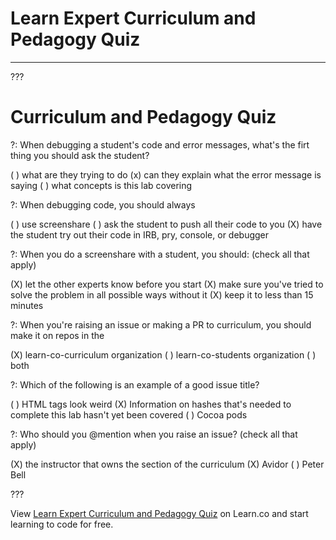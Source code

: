 # Learn Expert Curriculum and Pedagogy Quiz
---

???

# Curriculum and Pedagogy Quiz

?: When debugging a student's code and error messages, what's the firt thing you should ask the student?

( ) what are they trying to do
(x) can they explain what the error message is saying
( ) what concepts is this lab covering 

?: When debugging code, you should always

( ) use screenshare
( ) ask the student to push all their code to you 
(X) have the student try out their code in IRB, pry, console, or debugger

?: When you do a screenshare with a student, you should: (check all that apply)

(X) let the other experts know before you start
(X) make sure you've tried to solve the problem in all possible ways without it 
(X) keep it to less than 15 minutes

?: When you're raising an issue or making a PR to curriculum, you should make it on repos in the

(X) learn-co-curriculum organization 
( ) learn-co-students organization 
( ) both 

?: Which of the following is an example of a good issue title? 

( ) HTML tags look weird 
(X) Information on hashes that's needed to complete this lab hasn't yet been covered
( ) Cocoa pods

?: Who should you @mention when you raise an issue? (check all that apply)

(X) the instructor that owns the section of the curriculum
(X) Avidor
( ) Peter Bell 

???

<p class='util--hide'>View <a href='https://learn.co/lessons/learn-expert-curriculum-and-pedagogy-quiz'>Learn Expert Curriculum and Pedagogy Quiz</a> on Learn.co and start learning to code for free.</p>
